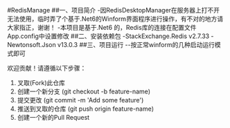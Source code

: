 #RedisManage 
##一、项目简介
-因RedisDesktopManager在服务器上打不开无法使用，临时弄了个基于.Net6的Winform界面程序进行操作，有不对的地方请大家指正，谢谢！
-本项目是基于.Net6 的，Redis库的连接在配置文件App.config中设置修改
##二、安装依赖包
-StackExchange.Redis v2.7.33
-Newtonsoft.Json v13.0.3
##三、项目运行
--按正常winform的几种启动运行模式即可

欢迎贡献！请遵循以下步骤：
1.	叉取(Fork)此仓库
2.	创建一个新分支 (git checkout -b feature-name)
3.	提交更改 (git commit -m 'Add some feature')
4.	推送到叉取的仓库 (git push origin feature-name)
5.	创建一个新的Pull Request
